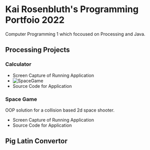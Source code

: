 # Kai Rosenbluth's Programming Portfoio 2022 
Computer Programming 1 which focoused on Processing and Java. 

## Processing Projects 


### Calculator 
* Screen Capture of Running Application 
* ![SpaceGame](<img width="989" alt="SpaceGameSC" src="https://user-images.githubusercontent.com/89172997/156828289-8f9f8a7c-e664-403a-bcdb-da06e2a9b3d1.png">)
* Source Code for Application 

### Space Game 
OOP solution for a collision based 2d space shooter. 
* Screen Capture of Running Application 
* Source Code for Application 

## Pig Latin Convertor 


